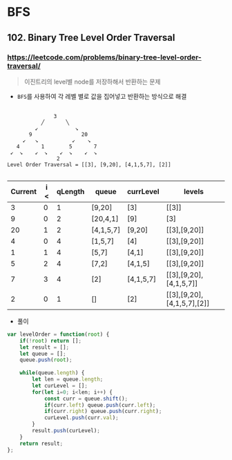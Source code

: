 # BFS

## 102. Binary Tree Level Order Traversal

### https://leetcode.com/problems/binary-tree-level-order-traversal/


> 이진트리의 level별 node를 저장하해서 반환하는 문제

- `BFS`를 사용하여 각 레벨 별로 값을 집어넣고 반환하는 방식으로 해결 
  
<pre>
  <code>
               3
           ╱       ╲
         ↙            ↘
       9                20
     ↙   ↘           ↙    ↘
   4       1        5       7
 ↙  ↘    ↙  ↘    ↙  ↘    ↙  ↘
                2
Level Order Traversal = [[3], [9,20], [4,1,5,7], [2]]
  </code>
</pre>


<table>
<thead>
<tr>
<th>Current</th>
<th>i &lt;</th>
<th>qLength</th>
<th>queue</th>
<th>currLevel</th>
<th>levels</th>
</tr>
</thead>
<tbody>
<tr>
<td>3</td>
<td>0</td>
<td>1</td>
<td>[9,20]</td>
<td>[3]</td>
<td>[[3]]</td>
</tr>
<tr>
<td>9</td>
<td>0</td>
<td>2</td>
<td>[20,4,1]</td>
<td>[9]</td>
<td>[3]</td>
</tr>
<tr>
<td>20</td>
<td>1</td>
<td>2</td>
<td>[4,1,5,7]</td>
<td>[9,20]</td>
<td>[[3],[9,20]]</td>
</tr>
<tr>
<td>4</td>
<td>0</td>
<td>4</td>
<td>[1,5,7]</td>
<td>[4]</td>
<td>[[3],[9,20]]</td>
</tr>
<tr>
<td>1</td>
<td>1</td>
<td>4</td>
<td>[5,7]</td>
<td>[4,1]</td>
<td>[[3],[9,20]]</td>
</tr>
<tr>
<td>5</td>
<td>2</td>
<td>4</td>
<td>[7,2]</td>
<td>[4,1,5]</td>
<td>[[3],[9,20]]</td>
</tr>
<tr>
<td>7</td>
<td>3</td>
<td>4</td>
<td>[2]</td>
<td>[4,1,5,7]</td>
<td>[[3],[9,20],[4,1,5,7]]</td>
</tr>
<tr>
<td>2</td>
<td>0</td>
<td>1</td>
<td>[]</td>
<td>[2]</td>
<td>[[3],[9,20],[4,1,5,7],[2]]</td>
</tr>
</tbody>
</table>

* 풀이

```js
var levelOrder = function(root) {
    if(!root) return [];
    let result = [];
    let queue = [];
    queue.push(root);
    
    while(queue.length) {
        let len = queue.length;
        let curLevel = [];
        for(let i=0; i<len; i++) {
            const curr = queue.shift();
            if(curr.left) queue.push(curr.left);
            if(curr.right) queue.push(curr.right);
            curLevel.push(curr.val);
        }
        result.push(curLevel);
    }
    return result;
};
```